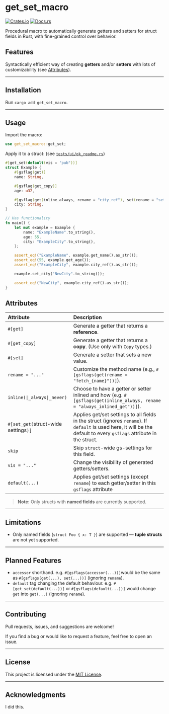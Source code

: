 # get_set_macro

[![Crates.io](https://img.shields.io/crates/v/get_set_macro)](https://crates.io/crates/get_set_macro)
[![Docs.rs](https://docs.rs/get_set_macro/badge.svg)](https://docs.rs/get_set_macro)

Procedural macro to automatically generate getters and setters for struct fields in Rust, with fine-grained control over behavior.

## Features

Syntactically efficient way of creating **getters** and/or **setters** with lots of customizability (see [Attributes](#attributes)). 

---

## Installation

Run `cargo add get_set_macro`.

---

## Usage

Import the macro:

```rust
use get_set_macro::get_set;
```

Apply it to a struct: (see [`tests/ui/ok_readme.rs`](./tests/ui/ok_readme.rs))
```rust
#[get_set(default(vis = "pub"))]
struct Example {
    #[gsflag(get)]
    name: String,

    #[gsflag(get_copy)]
    age: u32,

    #[gsflag(get(inline_always, rename = "city_ref"), set(rename = "set_city"))]
    city: String,
}

// Has functionality
fn main() {
    let mut example = Example {
        name: "ExampleName".to_string(),
        age: 55,
        city: "ExampleCity".to_string(),
    };

    assert_eq!("ExampleName", example.get_name().as_str());
    assert_eq!(55, example.get_age());
    assert_eq!("ExampleCity", example.city_ref().as_str());

    example.set_city("NewCity".to_string());

    assert_eq!("NewCity", example.city_ref().as_str());
}
```

## Attributes

| Attribute | Description |
|:-|:-|
| `#[get]` | Generate a getter that returns a **reference**. |
| `#[get_copy]` | Generate a getter that returns a **copy**. (Use only with `Copy` types.) |
| `#[set]` | Generate a setter that sets a new value. |
| `rename = "..."` | Customize the method name (e.g., `#[gsflags(get(rename = "fetch_{name}"))]`). |
| `inline(\|_always\|_never)` | Choose to have a getter or setter inlined and how (e.g. `#[gsflags(get(inline_always, rename = "always_inlined_get"))]`). |
| `#[set_get(`struct-wide settings`)]` | Applies get/set settings to all fields in the struct (ignores `rename`). If `default` is used here, it will be the default to every `gsflags` attribute in the struct. |
| `skip` | Skip `struct`-wide gs-settings for this field. |
| `vis = "..."` | Change the visibility of generated getters/setters. |
| `default(...)` | Applies get/set settings (except `rename`) to each getter/setter in this `gsflags` attribute |

> **Note:** Only structs with **named fields** are currently supported.

---

## Limitations

- Only named fields (`struct Foo { x: T }`) are supported — **tuple structs** are not yet supported.

---

## Planned Features

- `accessor` shorthand. e.g. `#[gsflags(accessor(...))]`would be the same as `#[gsflags(get(...), set(...))]` (ignoring `rename`).
- `default` tag changing the default behaviour. e.g. `#[get_set(default(...))]` or `#[gsflags(default(...))]` would change `get` into `get(...)` (ignoring `rename`).

---

## Contributing

Pull requests, issues, and suggestions are welcome!

If you find a bug or would like to request a feature, feel free to open an issue.

---

## License

This project is licensed under the [MIT License](LICENSE).

---

## Acknowledgments

I did this.